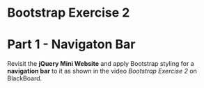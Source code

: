 # Bootstrap Exercise 2

# Part 1 - Navigaton Bar

Revisit the **jQuery Mini Website** and apply Bootstrap styling for a **navigation bar** to it as shown in the video *Bootstrap Exercise 2* on BlackBoard.


